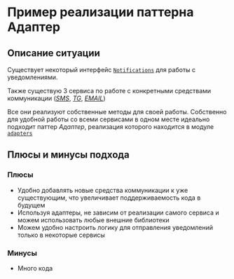 # Пример реализации паттерна Адаптер

## Описание ситуации

Существует некоторый интерфейс [`Notifications`](./adapters/notifications-adapter/interfaces.go) для работы с уведомлениями.

Также существую 3 сервиса по работе с конкретными средствами коммуникации ([_SMS_](./services/sms/main.go), [_TG_](./services/telegram/main.go), [_EMAIL_](./services/email/main.go))

Все они реализуют собственные методы для своей работы. Собственно для удобной работы со всеми сервисами в одном месте идеально подходит паттер _Адаптер_, реализация которого находится в модуле [`adapters`](./adapters/notifications-adapter/main.go)

## Плюсы и минусы подхода

### Плюсы

- Удобно добавлять новые средства коммуникации к уже существующим, что увеличивает поддерживаемость кода в будущем
- Используя адаптеры, не зависим от реализации самого сервиса и можем использовать любые внешние библиотеки
- Можем удобно настроить логику для отправления уведомлений только в некоторые сервисы

### Минусы

- Много кода
